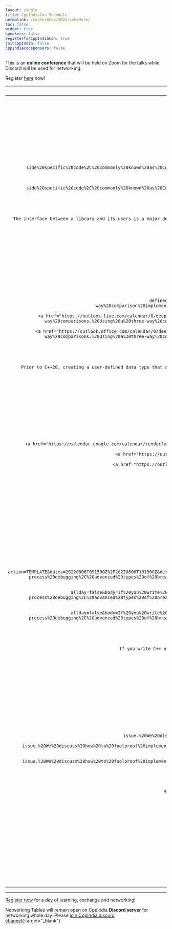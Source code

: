 ```yaml
---
layout: single
title: CppIndiaCon Schedule
permalink: /conference/2022/schedule/
toc: false
widget: true
speakers: false
registerforCppIndiaCon: true
joinCppIndia: false
cppindiaconsponsors: false
---
```

<!-- TODO: Change the time slots without 15 min breaks. If agreed add a seperate line for break -->
<!-- <a href="/conference/2022/invites/invite2022_inbal.ics" id="session-invite" style="display:none;">
    <img src="\assets\images\SessionPost\session_invite.png" alt="Add to Calendar" title="Add this talk to Calendar">
</a> -->

This is an **online conference** that will be held on Zoom for the talks while Discord will be used for networking. 

Register [here](/conference/2022/CppIndiaCon-reg-form/) now!

<table>
  <thead>
    <tr>
      <th style="text-align: center">Time(IST)</th>
      <th style="text-align: center">Topic</th>
      <th style="text-align: center">Presenter</th>
      <th style="text-align: left">Abstract</th>
    </tr>
  </thead>
  <tbody>
    <tr>
      <td style="text-align: center">09:30 - 09:45<br></td>
      <td style="text-align: center"><strong>Introduction</strong></td>
      <td style="text-align: center">CppIndia Hosts</td>
      <td style="text-align: left">Welcome, familiarisation with the conference setup and Networking tools.</td>
    </tr>
    <tr>
      <td style="text-align: center">09:45 - 10:45<br>Add To 
        <a href="https://calendar.google.com/calendar/render?action=TEMPLATE&dates=20220806T041500Z%2F20220806T051500Z&details=The%20interface%20between%20a%20library%20and%20its%20users%20is%20a%20major%20design%20consideration%20for%20every%20developer%2C%20and%20has%20been%20evolving%20greatly%20over%20C%2B%2B%E2%80%99s%20lifetime.%20In%20this%20talk%20we%20will%20go%20over%20different%20methods%20for%20connecting%20generic%20library%20code%20with%20user-side%20specific%20code%2C%20commonly%20known%20as%20Customization%20Points.%20We%20will%20cover%20the%20benefits%20and%20downsides%20of%20different%20methods%20%28including%20CTS%2C%20ADL%2C%20Concepts%2C%20CTOs%2C%20and%20the%20latest%20to%20be%20considered%20-%20tag_invoke%29%2C%20and%20present%20future%20directions%20for%20these%20mechanisms.%20At%20the%20end%20of%20the%20talk%2C%20you%E2%80%99ll%20be%20familiar%20with%20the%20terminology%20and%20developments%20in%20this%20field%2C%20including%20the%20ones%20planned%20for%20C%2B%2B23%20and%20C%2B%2B26.&text=Customization%20Methods%3A%20Connecting%20User%20And%20Library%20Code" target="_blank" style="color: #000000; text-decoration: underline;" title="Save Event in my Calendar">Google</a>

        <a href="https://outlook.live.com/calendar/0/deeplink/compose?allday=false&body=The%20interface%20between%20a%20library%20and%20its%20users%20is%20a%20major%20design%20consideration%20for%20every%20developer%2C%20and%20has%20been%20evolving%20greatly%20over%20C%2B%2B%E2%80%99s%20lifetime.%20In%20this%20talk%20we%20will%20go%20over%20different%20methods%20for%20connecting%20generic%20library%20code%20with%20user-side%20specific%20code%2C%20commonly%20known%20as%20Customization%20Points.%20We%20will%20cover%20the%20benefits%20and%20downsides%20of%20different%20methods%20%28including%20CTS%2C%20ADL%2C%20Concepts%2C%20CTOs%2C%20and%20the%20latest%20to%20be%20considered%20-%20tag_invoke%29%2C%20and%20present%20future%20directions%20for%20these%20mechanisms.%20At%20the%20end%20of%20the%20talk%2C%20you%E2%80%99ll%20be%20familiar%20with%20the%20terminology%20and%20developments%20in%20this%20field%2C%20including%20the%20ones%20planned%20for%20C%2B%2B23%20and%20C%2B%2B26.&enddt=2022-08-06T05%3A15%3A00%2B00%3A00&path=%2Fcalendar%2Faction%2Fcompose&rru=addevent&startdt=2022-08-06T04%3A15%3A00%2B00%3A00&subject=Customization%20Methods%3A%20Connecting%20User%20And%20Library%20Code" target="_blank" style="color: #000000; text-decoration: underline;" title="Save Event in my Calendar">Outlook</a>

        <a href="https://outlook.office.com/calendar/0/deeplink/compose?allday=false&body=The%20interface%20between%20a%20library%20and%20its%20users%20is%20a%20major%20design%20consideration%20for%20every%20developer%2C%20and%20has%20been%20evolving%20greatly%20over%20C%2B%2B%E2%80%99s%20lifetime.%20In%20this%20talk%20we%20will%20go%20over%20different%20methods%20for%20connecting%20generic%20library%20code%20with%20user-side%20specific%20code%2C%20commonly%20known%20as%20Customization%20Points.%20We%20will%20cover%20the%20benefits%20and%20downsides%20of%20different%20methods%20%28including%20CTS%2C%20ADL%2C%20Concepts%2C%20CTOs%2C%20and%20the%20latest%20to%20be%20considered%20-%20tag_invoke%29%2C%20and%20present%20future%20directions%20for%20these%20mechanisms.%20At%20the%20end%20of%20the%20talk%2C%20you%E2%80%99ll%20be%20familiar%20with%20the%20terminology%20and%20developments%20in%20this%20field%2C%20including%20the%20ones%20planned%20for%20C%2B%2B23%20and%20C%2B%2B26.&enddt=2022-08-06T05%3A15%3A00%2B00%3A00&path=%2Fcalendar%2Faction%2Fcompose&rru=addevent&startdt=2022-08-06T04%3A15%3A00%2B00%3A00&subject=Customization%20Methods%3A%20Connecting%20User%20And%20Library%20Code" target="_blank" style="color: #000000; text-decoration: underline;" title="Save Event in my Calendar">Office</a>
      </td>
      <td style="text-align: center"><strong>Customization Methods: Connecting User And Library Code</strong></td>
      <td style="text-align: center"><a href="/conference/2022/speakers/inbal/">Inbal Levi</a></td>
      <td style="text-align: left">
      The interface between a library and its users is a major design <span id="hidden-first" style="display:none">consideration for every developer, and has been evolving greatly over C++’s lifetime. In this talk we will go over different methods for connecting generic library code with user-side specific code, commonly known as Customization Points. We will cover the benefits and downsides of different methods (including CTS, ADL, Concepts, CTOs, and the latest to be considered - tag_invoke), and present future directions for these mechanisms. At the end of the talk, you’ll be familiar with the terminology and developments in this field, including the ones planned for C++23 and C++26.
      </span>
      <a href="#read-more-first" id="read-more-first" style="display:block">Read More</a>
      <a href="#read-less-first" id="read-less-first" style="display:none">Read Less</a>
      </td>
    </tr>
    <tr>
      <td style="text-align: center">10:45 - 11:15</td>
      <td style="text-align: center">30 min Break &amp; Networking</td>
      <td style="text-align: center">&nbsp;</td>
      <td style="text-align: left">&nbsp;</td>
    </tr>
    <tr>
      <td style="text-align: center">11:15 - 12:15<br>Add to 
        <a href="https://calendar.google.com/calendar/render?action=TEMPLATE&dates=20220806T054500Z%2F20220805T184500Z&details=Prior%20to%20C%2B%2B20%2C%20creating%20a%20user-defined%20data%20type%20that%20supports%20all%20comparison%20operators%20involved%20a%20lot%20of%20boilerplate%20code.%20For%20all%20six%20comparison%20operators%20to%20be%20supported%2C%20they%20must%20be%20implemented%20individually.%20The%20C%2B%2B20%20standard%20introduced%20two%20features%20to%20simplify%20comparisons%20of%20user%20defined%20data%20types.%20The%20first%20is%20the%20space%20ship%20operator%2C%20which%20enables%20three-way%20comparisons.%20Using%20a%20three-way%20comparison%20implementation%2C%20the%20compiler%20rewrites%20the%20other%20comparison%20operator.%20The%20second%20feature%20is%20default%20comparison.%20The%20compiler%20provides%20a%20default%20implementation%20of%20the%20space-ship%20operator%20if%20the%20opt-in%20feature%20is%20selected.%20Our%20goal%20in%20this%20talk%20is%20to%20study%20the%20space-ship%20operator%20and%20how%20the%20default%20implementation%20for%20the%20space-ship%20operator%20is%20generated.%20We%20will%20also%20look%20at%20how%20space-ship%20operators%20are%20used%20to%20rewrite%20other%20comparison%20expressions.&text=%5BCppIndiaCon2022%5DDefault%20Generated%20Comparison%20for%20Your%20Data%20Types" target="_blank" style="color: #000000; text-decoration: underline;" title="Save Event in my Calendar">Google</a><br>
        <a href="https://outlook.live.com/calendar/0/deeplink/compose?allday=false&body=Prior%20to%20C%2B%2B20%2C%20creating%20a%20user-defined%20data%20type%20that%20supports%20all%20comparison%20operators%20involved%20a%20lot%20of%20boilerplate%20code.%20For%20all%20six%20comparison%20operators%20to%20be%20supported%2C%20they%20must%20be%20implemented%20individually.%20The%20C%2B%2B20%20standard%20introduced%20two%20features%20to%20simplify%20comparisons%20of%20user%20defined%20data%20types.%20The%20first%20is%20the%20space%20ship%20operator%2C%20which%20enables%20three-way%20comparisons.%20Using%20a%20three-way%20comparison%20implementation%2C%20the%20compiler%20rewrites%20the%20other%20comparison%20operator.%20The%20second%20feature%20is%20default%20comparison.%20The%20compiler%20provides%20a%20default%20implementation%20of%20the%20space-ship%20operator%20if%20the%20opt-in%20feature%20is%20selected.%20Our%20goal%20in%20this%20talk%20is%20to%20study%20the%20space-ship%20operator%20and%20how%20the%20default%20implementation%20for%20the%20space-ship%20operator%20is%20generated.%20We%20will%20also%20look%20at%20how%20space-ship%20operators%20are%20used%20to%20rewrite%20other%20comparison%20expressions.&enddt=2022-08-05T18%3A45%3A00%2B00%3A00&path=%2Fcalendar%2Faction%2Fcompose&rru=addevent&startdt=2022-08-06T05%3A45%3A00%2B00%3A00&subject=%5BCppIndiaCon2022%5DDefault%20Generated%20Comparison%20for%20Your%20Data%20Types"  target="_blank" style="color: #000000; text-decoration: underline;" title="Save Event in my Calendar">Outlook</a><br>
        <a href="https://outlook.office.com/calendar/0/deeplink/compose?allday=false&body=Prior%20to%20C%2B%2B20%2C%20creating%20a%20user-defined%20data%20type%20that%20supports%20all%20comparison%20operators%20involved%20a%20lot%20of%20boilerplate%20code.%20For%20all%20six%20comparison%20operators%20to%20be%20supported%2C%20they%20must%20be%20implemented%20individually.%20The%20C%2B%2B20%20standard%20introduced%20two%20features%20to%20simplify%20comparisons%20of%20user%20defined%20data%20types.%20The%20first%20is%20the%20space%20ship%20operator%2C%20which%20enables%20three-way%20comparisons.%20Using%20a%20three-way%20comparison%20implementation%2C%20the%20compiler%20rewrites%20the%20other%20comparison%20operator.%20The%20second%20feature%20is%20default%20comparison.%20The%20compiler%20provides%20a%20default%20implementation%20of%20the%20space-ship%20operator%20if%20the%20opt-in%20feature%20is%20selected.%20Our%20goal%20in%20this%20talk%20is%20to%20study%20the%20space-ship%20operator%20and%20how%20the%20default%20implementation%20for%20the%20space-ship%20operator%20is%20generated.%20We%20will%20also%20look%20at%20how%20space-ship%20operators%20are%20used%20to%20rewrite%20other%20comparison%20expressions.&enddt=2022-08-05T18%3A45%3A00%2B00%3A00&path=%2Fcalendar%2Faction%2Fcompose&rru=addevent&startdt=2022-08-06T05%3A45%3A00%2B00%3A00&subject=%5BCppIndiaCon2022%5DDefault%20Generated%20Comparison%20for%20Your%20Data%20Types"  target="_blank" style="color: #000000; text-decoration: underline;" title="Save Event in my Calendar">Office</a>
      </td>
      <td style="text-align: center"><strong>Default Generated Comparison for Your Data Types</strong></td>
      <td style="text-align: center"><a href="/conference/2022/speakers/Hemil/">Hemil Ruparel</a></td>
      <td style="text-align: left">
      Prior to C++20, creating a user-defined data type that supports all comparison <span id="hidden-second" style="display:none">operators involved a lot of boilerplate code. For all six comparison operators to be supported, they must be implemented individually. The C++20 standard introduced two features to simplify comparisons of user defined data types. The first is the space ship operator, which enables three-way comparisons. Using a three-way comparison implementation, the compiler rewrites the other comparison operator. The second feature is default comparison. The compiler provides a default implementation of the space-ship operator if the opt-in feature is selected. Our goal in this talk is to study the space-ship operator and how the default implementation for the space-ship operator is generated. We will also look at how space-ship operators are used to rewrite other comparison expressions.
      </span>
      <a href="#read-more-second" id="read-more-second" style="display:block">Read More</a>
      <a href="#read-less-second" id="read-less-second" style="display:none">Read Less</a>
      </td>
    </tr>
    <tr>
      <td style="text-align: center">12:15 - 13:15</td>
      <td style="text-align: center">Lunch &amp; Networking</td>
      <td style="text-align: center">&nbsp;</td>
      <td style="text-align: left">&nbsp;</td>
    </tr>
    <tr>
      <td style="text-align: center">13:15 - 14:15<br>Add to 
        <a href="https://calendar.google.com/calendar/render?action=TEMPLATE&dates=20220806T074500Z%2F20220806T084500Z&details=We%20designed%20a%20high-performance%20reactor%20framework%20to%20collect%20network%20metrics%20from%20different%20network%20nodes.%20This%20talk%20is%20about%20the%20high-level%20design%20of%20this%20single-threaded%20framework%2C%20which%20helps%20us%20gather%20100%E2%80%99s%20thousands%20of%20data%20points%20per%20second.&text=%5BCppIndiaCon2022%5DConcurrency%20with%20Reactor%20Pattern"   target="_blank" style="color: #000000; text-decoration: underline;" title="Save Event in my Calendar">Google</a>
        <a href="https://outlook.live.com/calendar/0/deeplink/compose?allday=false&body=We%20designed%20a%20high-performance%20reactor%20framework%20to%20collect%20network%20metrics%20from%20different%20network%20nodes.%20This%20talk%20is%20about%20the%20high-level%20design%20of%20this%20single-threaded%20framework%2C%20which%20helps%20us%20gather%20100%E2%80%99s%20thousands%20of%20data%20points%20per%20second.&enddt=2022-08-06T08%3A45%3A00%2B00%3A00&path=%2Fcalendar%2Faction%2Fcompose&rru=addevent&startdt=2022-08-06T07%3A45%3A00%2B00%3A00&subject=%5BCppIndiaCon2022%5DConcurrency%20with%20Reactor%20Pattern"   target="_blank" style="color: #000000; text-decoration: underline;" title="Save Event in my Calendar">Outlook</a>
        <a href="https://outlook.office.com/calendar/0/deeplink/compose?allday=false&body=We%20designed%20a%20high-performance%20reactor%20framework%20to%20collect%20network%20metrics%20from%20different%20network%20nodes.%20This%20talk%20is%20about%20the%20high-level%20design%20of%20this%20single-threaded%20framework%2C%20which%20helps%20us%20gather%20100%E2%80%99s%20thousands%20of%20data%20points%20per%20second.&enddt=2022-08-06T08%3A45%3A00%2B00%3A00&path=%2Fcalendar%2Faction%2Fcompose&rru=addevent&startdt=2022-08-06T07%3A45%3A00%2B00%3A00&subject=%5BCppIndiaCon2022%5DConcurrency%20with%20Reactor%20Pattern"   target="_blank" style="color: #000000; text-decoration: underline;" title="Save Event in my Calendar">Office</a>
      </td>
      <td style="text-align: center"><strong>Concurrency with Reactor Pattern</strong></td>
      <td style="text-align: center"><a href="/conference/2022/speakers/selvakumar/">Selvakumar Jawahar</a></td>
      <td style="text-align: left">
      We designed a high-performance reactor framework <span id="hidden-third" style="display:none">to collect network metrics from different network nodes. This talk is about the high-level design of this single-threaded framework, which helps us gather 100’s thousands of data points per second.
      </span>
      <a href="#read-more-third" id="read-more-third" style="display:block">Read More</a>
      <a href="#read-less-third" id="read-less-third" style="display:none">Read Less</a>
      </td>
    </tr>
    <tr>
      <td style="text-align: center">14:15 - 14:45</td>
      <td style="text-align: center">30 min break</td>
      <td style="text-align: center">&nbsp;</td>
      <td style="text-align: left">&nbsp;</td>
    </tr>
    <tr>
      <td style="text-align: center">14:45 - 15:45<br>Add To
        <a href="https://calendar.google.com/calendar/render?action=TEMPLATE&dates=20220806T091500Z%2F20220806T101500Z&details=If%20you%20write%20C%2B%2B%20on%20Linux%20then%20chances%20are%20that%20you%20use%20GDB%20at%20least%20sometimes.%20Many%20don%E2%80%99t%20realise%20how%20much%20GDB%20can%20you%20do%20for%20you.%20It%E2%80%99s%20a%20lot%20more%20than%20just%20break%2C%20step%2C%20print.%20This%20talk%20is%20packed%20with%20short%20and%20simple%20examples%20demonstrating%20the%20more%20advanced%20features%20of%20GDB%2C%20including%20its%20powerful%20Python%20scripting%2C%20different%20user%20interfaces%2C%20dynamic%20printf%2C%20multi-process%20debugging%2C%20advanced%20types%20of%20breakpoints%20and%20watchpoints%2C%20even%20time-travel%20debugging%21%20Developers%20spend%20relatively%20little%20time%20typing%20in%20the%20code%20and%20much%20more%20getting%20it%20to%20work%20-%20you%20can%E2%80%99t%20be%20a%20great%20programmer%20without%20being%20great%20at%20debugging.%20And%20you%20can%E2%80%99t%20be%20great%20at%20debugging%20if%20you%E2%80%99re%20not%20able%20to%20get%20the%20most%20out%20of%20the%20tools%20available.%20Few%20slides%2C%20lots%20of%20demos%2C%20lots%20of%20things%20covered%20-%20you%20will%20leave%20the%20talk%20able%20to%20debug%20difficult%20problems%20much%20more%20quickly%20than%20you%20could%20before.&text=%5BCppIndiaCon2022%5DGetting%20the%20most%20out%20of%20GDB%09" target="_blank" style="color: #000000; text-decoration: underline;"  title="Save Event in my Calendar">Google</a>
        <a href="https://outlook.live.com/calendar/0/deeplink/compose?allday=false&body=If%20you%20write%20C%2B%2B%20on%20Linux%20then%20chances%20are%20that%20you%20use%20GDB%20at%20least%20sometimes.%20Many%20don%E2%80%99t%20realise%20how%20much%20GDB%20can%20you%20do%20for%20you.%20It%E2%80%99s%20a%20lot%20more%20than%20just%20break%2C%20step%2C%20print.%20This%20talk%20is%20packed%20with%20short%20and%20simple%20examples%20demonstrating%20the%20more%20advanced%20features%20of%20GDB%2C%20including%20its%20powerful%20Python%20scripting%2C%20different%20user%20interfaces%2C%20dynamic%20printf%2C%20multi-process%20debugging%2C%20advanced%20types%20of%20breakpoints%20and%20watchpoints%2C%20even%20time-travel%20debugging%21%20Developers%20spend%20relatively%20little%20time%20typing%20in%20the%20code%20and%20much%20more%20getting%20it%20to%20work%20-%20you%20can%E2%80%99t%20be%20a%20great%20programmer%20without%20being%20great%20at%20debugging.%20And%20you%20can%E2%80%99t%20be%20great%20at%20debugging%20if%20you%E2%80%99re%20not%20able%20to%20get%20the%20most%20out%20of%20the%20tools%20available.%20Few%20slides%2C%20lots%20of%20demos%2C%20lots%20of%20things%20covered%20-%20you%20will%20leave%20the%20talk%20able%20to%20debug%20difficult%20problems%20much%20more%20quickly%20than%20you%20could%20before.&enddt=2022-08-06T10%3A15%3A00%2B00%3A00&path=%2Fcalendar%2Faction%2Fcompose&rru=addevent&startdt=2022-08-06T09%3A15%3A00%2B00%3A00&subject=%5BCppIndiaCon2022%5DGetting%20the%20most%20out%20of%20GDB%09" target="_blank" style="color: #000000; text-decoration: underline;"  title="Save Event in my Calendar">Outlook</a>
        <a href="https://outlook.office.com/calendar/0/deeplink/compose?allday=false&body=If%20you%20write%20C%2B%2B%20on%20Linux%20then%20chances%20are%20that%20you%20use%20GDB%20at%20least%20sometimes.%20Many%20don%E2%80%99t%20realise%20how%20much%20GDB%20can%20you%20do%20for%20you.%20It%E2%80%99s%20a%20lot%20more%20than%20just%20break%2C%20step%2C%20print.%20This%20talk%20is%20packed%20with%20short%20and%20simple%20examples%20demonstrating%20the%20more%20advanced%20features%20of%20GDB%2C%20including%20its%20powerful%20Python%20scripting%2C%20different%20user%20interfaces%2C%20dynamic%20printf%2C%20multi-process%20debugging%2C%20advanced%20types%20of%20breakpoints%20and%20watchpoints%2C%20even%20time-travel%20debugging%21%20Developers%20spend%20relatively%20little%20time%20typing%20in%20the%20code%20and%20much%20more%20getting%20it%20to%20work%20-%20you%20can%E2%80%99t%20be%20a%20great%20programmer%20without%20being%20great%20at%20debugging.%20And%20you%20can%E2%80%99t%20be%20great%20at%20debugging%20if%20you%E2%80%99re%20not%20able%20to%20get%20the%20most%20out%20of%20the%20tools%20available.%20Few%20slides%2C%20lots%20of%20demos%2C%20lots%20of%20things%20covered%20-%20you%20will%20leave%20the%20talk%20able%20to%20debug%20difficult%20problems%20much%20more%20quickly%20than%20you%20could%20before.&enddt=2022-08-06T10%3A15%3A00%2B00%3A00&path=%2Fcalendar%2Faction%2Fcompose&rru=addevent&startdt=2022-08-06T09%3A15%3A00%2B00%3A00&subject=%5BCppIndiaCon2022%5DGetting%20the%20most%20out%20of%20GDB%09" target="_blank" style="color: #000000; text-decoration: underline;" title="Save Event in my Calendar">Office</a>
      </td>
      <td style="text-align: center"><strong>Getting the most out of GDB</strong></td>
      <td style="text-align: center"><a href="/conference/2022/speakers/greg/">Greg Law</a></td>
      <td style="text-align: left">
      If you write C++ on Linux then chances are that you use GDB at least sometimes. <span id="hidden-fourth" style="display:none">Many don’t realise how much GDB can you do for you. It’s a lot more than just break, step, print. This talk is packed with short and simple examples demonstrating the more advanced features of GDB, including its powerful Python scripting, different user interfaces, dynamic printf, multi-process debugging, advanced types of breakpoints and watchpoints, even time-travel debugging!
      Developers spend relatively little time typing in the code and much more getting it to work - you can’t be a great programmer without being great at debugging. And you can’t be great at debugging if you’re not able to get the most out of the tools available.
      Few slides, lots of demos, lots of things covered - you will leave the talk able to debug difficult problems much more quickly than you could before.
      </span>
      <a href="#read-more-fourth" id="read-more-fourth" style="display:block">Read More</a>
      <a href="#read-less-fourth" id="read-less-fourth" style="display:none">Read Less</a>
      </td>
    </tr>
    <tr>
      <td style="text-align: center">15:45 - 16:15</td>
      <td style="text-align: center">30 min Break</td>
      <td style="text-align: center">&nbsp;</td>
      <td style="text-align: left">&nbsp;</td>
    </tr>
    <tr>
      <td style="text-align: center">16:15 - 17:15<br>Add To
        <a href="https://calendar.google.com/calendar/render?action=TEMPLATE&dates=20220806T104500Z%2F20220806T114500Z&details=Memory%20safety%20issues%20had%20been%20a%20big%20pain%20point%20with%20C%2B%2B.%20But%20not%20anymore%21%20Today%2C%20memory%20issues%20are%20a%20major%20concern%20for%20only%20about%2014%25%20of%20developers.%20We%20go%20through%20how%20C%2B%2B%20makes%20memory%20safety%20a%20non-issue.%20We%20discuss%20how%20to%20foolproof%20implementations%20against%20memory%20issues%20like%20memory%20leaks%2C%20dangling%20pointers%2C%20double%20delete%2Ffree%2C%20bounds%20safety%2C%20etc.%20Let%E2%80%99s%20stop%20worrying%20about%20memory%20safety%20and%20focus%20on%20delivering%20value%2C%20shall%20we%3F&text=%5BCppIndiaCon2022%5DHow%20C%2B%2B%20eliminated%20Memory%20Issues" target="_blank" style="color: #000000; text-decoration: underline;" title="Save Event in my Calendar">Google</a>
        <a href="https://outlook.live.com/calendar/0/deeplink/compose?allday=false&body=Memory%20safety%20issues%20had%20been%20a%20big%20pain%20point%20with%20C%2B%2B.%20But%20not%20anymore%21%20Today%2C%20memory%20issues%20are%20a%20major%20concern%20for%20only%20about%2014%25%20of%20developers.%20We%20go%20through%20how%20C%2B%2B%20makes%20memory%20safety%20a%20non-issue.%20We%20discuss%20how%20to%20foolproof%20implementations%20against%20memory%20issues%20like%20memory%20leaks%2C%20dangling%20pointers%2C%20double%20delete%2Ffree%2C%20bounds%20safety%2C%20etc.%20Let%E2%80%99s%20stop%20worrying%20about%20memory%20safety%20and%20focus%20on%20delivering%20value%2C%20shall%20we%3F&enddt=2022-08-06T11%3A45%3A00%2B00%3A00&path=%2Fcalendar%2Faction%2Fcompose&rru=addevent&startdt=2022-08-06T10%3A45%3A00%2B00%3A00&subject=%5BCppIndiaCon2022%5DHow%20C%2B%2B%20eliminated%20Memory%20Issues" target="_blank" style="color: #000000; text-decoration: underline;" title="Save Event in my Calendar">Outlook</a>
        <a href="https://outlook.office.com/calendar/0/deeplink/compose?allday=false&body=Memory%20safety%20issues%20had%20been%20a%20big%20pain%20point%20with%20C%2B%2B.%20But%20not%20anymore%21%20Today%2C%20memory%20issues%20are%20a%20major%20concern%20for%20only%20about%2014%25%20of%20developers.%20We%20go%20through%20how%20C%2B%2B%20makes%20memory%20safety%20a%20non-issue.%20We%20discuss%20how%20to%20foolproof%20implementations%20against%20memory%20issues%20like%20memory%20leaks%2C%20dangling%20pointers%2C%20double%20delete%2Ffree%2C%20bounds%20safety%2C%20etc.%20Let%E2%80%99s%20stop%20worrying%20about%20memory%20safety%20and%20focus%20on%20delivering%20value%2C%20shall%20we%3F&enddt=2022-08-06T11%3A45%3A00%2B00%3A00&path=%2Fcalendar%2Faction%2Fcompose&rru=addevent&startdt=2022-08-06T10%3A45%3A00%2B00%3A00&subject=%5BCppIndiaCon2022%5DHow%20C%2B%2B%20eliminated%20Memory%20Issues" target="_blank" style="color: #000000; text-decoration: underline;" title="Save Event in my Calendar">Office</a>
      </td>
      <td style="text-align: center"><strong>How C++ eliminated Memory Issues</strong></td>
      <td style="text-align: center"><a href="/conference/2022/speakers/ankur/">Ankur Satle</a></td>
      <td style="text-align: left">
      Memory safety issues had been a big pain point with C++. But not anymore! <span id="hidden-fifth" style="display:none">Today, memory issues are a major concern for only about 14% of developers. We go through how C++ makes memory safety a non-issue. We discuss how to foolproof implementations against memory issues like memory leaks, dangling pointers, double delete/free, bounds safety, etc. Let’s stop worrying about memory safety and focus on delivering value, shall we?
      </span>
      <a href="#read-more-fifth" id="read-more-fifth" style="display:block">Read More</a>
      <a href="#read-less-fifth" id="read-less-fifth" style="display:none">Read Less</a>
      </td>
    </tr>
    <tr>
      <td style="text-align: center">17:15 - 17:30</td>
      <td style="text-align: center"><strong>Closing</strong></td>
      <td style="text-align: center">&nbsp;</td>
      <td style="text-align: left">&nbsp;</td>
    </tr>
    <tr>
      <td style="text-align: center">All day</td>
      <td style="text-align: center"><strong>Networking on Discord</strong></td>
      <td style="text-align: center">&nbsp;</td>
      <td style="text-align: left">&nbsp;</td>
    </tr>
  </tbody>
</table>

---

[Register now](/conference/2022/CppIndiaCon-reg-form/) for a day of learning, exchange and networking!

Networking Tables will remain open on CppIndia **Discord server** for networking whole day. Please [join CppIndia discord channel](https://discord.gg/Wz42tX5){:target="_blank"}.

<script>
document.addEventListener('DOMContentLoaded', () => {
  document.getElementById('read-more-first').addEventListener('click', function() {
    read_more('hidden-first', 'read-more-first', 'read-less-first')
  });
  document.getElementById('read-less-first').addEventListener('click', function() {
    read_less('hidden-first', 'read-more-first', 'read-less-first')
  });

  document.getElementById('read-more-second').addEventListener('click', function() {
    read_more('hidden-second', 'read-more-second', 'read-less-second')
  });
  document.getElementById('read-less-second').addEventListener('click', function() {
    read_less('hidden-second', 'read-more-second', 'read-less-second')
  });

  document.getElementById('read-more-third').addEventListener('click', function() {
    read_more('hidden-third', 'read-more-third', 'read-less-third')
  });
  document.getElementById('read-less-third').addEventListener('click', function() {
    read_less('hidden-third', 'read-more-third', 'read-less-third')
  });

  document.getElementById('read-more-fourth').addEventListener('click', function() {
    read_more('hidden-fourth', 'read-more-fourth', 'read-less-fourth')
  });
  document.getElementById('read-less-fourth').addEventListener('click', function() {
    read_less('hidden-fourth', 'read-more-fourth', 'read-less-fourth')
  });

  document.getElementById('read-more-fifth').addEventListener('click', function() {
    read_more('hidden-fifth', 'read-more-fifth', 'read-less-fifth')
  });
  document.getElementById('read-less-fifth').addEventListener('click', function() {
    read_less('hidden-fifth', 'read-more-fifth', 'read-less-fifth')
  });
});
</script>